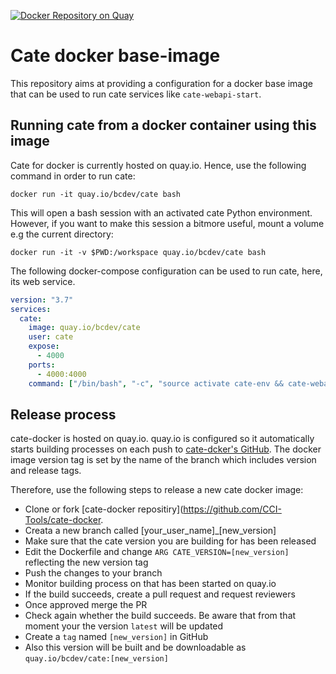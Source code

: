 [![Docker Repository on Quay](https://quay.io/repository/bcdev/cate/status "Docker Repository on Quay")](https://quay.io/repository/bcdev/cate)

# Cate docker base-image

This repository aims at providing a configuration for a docker base image
that can be used to run cate services like `cate-webapi-start`.

## Running cate from a docker container using this image

Cate for docker is currently hosted on quay.io. Hence, use the following
command in order to run cate:

```shell script
docker run -it quay.io/bcdev/cate bash
```

This will open a bash session with an activated cate Python environment. However,
if you want to make this session a bitmore useful, mount a volume e.g the current directory:

```shell script
docker run -it -v $PWD:/workspace quay.io/bcdev/cate bash
```

The following docker-compose configuration can be used to run cate, here, its web service.
 

```yaml
version: "3.7"
services:
  cate:
    image: quay.io/bcdev/cate
    user: cate
    expose:
      - 4000
    ports:
      - 4000:4000
    command: ["/bin/bash", "-c", "source activate cate-env && cate-webapi-start -v -p 4000 -a 0.0.0.0"] 
```


## Release process

cate-docker is hosted on quay.io. quay.io is configured so it automatically starts building processes on each 
push to [cate-dcker's GitHub](https://github.com/CCI-Tools/cate-docker). The docker image version 
tag is set by the name of the branch which includes version and release tags. 

Therefore, use the following steps to release a new cate docker image:

- Clone or fork [cate-docker repositiry](https://github.com/CCI-Tools/cate-docker.
- Creata a new branch called [your_user_name]_[new_version]
- Make sure that the cate version you are building for has been released
- Edit the Dockerfile and change `ARG CATE_VERSION=[new_version]` reflecting the new version tag
- Push the changes to your branch
- Monitor building process on that has been started on quay.io 
- If the build succeeds, create a pull request and request reviewers
- Once approved merge the PR
- Check again whether the build succeeds. Be aware that from that moment
  your the version `latest` will be updated
- Create a `tag` named `[new_version]` in GitHub
- Also this version will be built and be downloadable as `quay.io/bcdev/cate:[new_version]`


 
